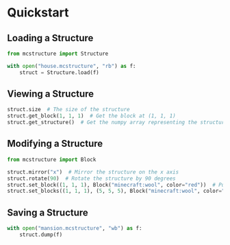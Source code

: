 # Quickstart

## Loading a Structure

```python
from mcstructure import Structure

with open("house.mcstructure", "rb") as f:
    struct = Structure.load(f)
```


## Viewing a Structure

```python
struct.size  # The size of the structure
struct.get_block(1, 1, 1)  # Get the block at (1, 1, 1)
struct.get_structure()  # Get the numpy array representing the structure
```


## Modifying a Structure

```python
from mcstructure import Block

struct.mirror("x")  # Mirror the structure on the x axis
struct.rotate(90)  # Rotate the structure by 90 degrees
struct.set_block((1, 1, 1), Block("minecraft:wool", color="red"))  # Puts a red wool block at (1, 1, 1)
struct.set_blocks((1, 1, 1), (5, 5, 5), Block("minecraft:wool", color="red"))  # Puts red wool blocks from (1, 1, 1) to (5, 5, 5)
```


## Saving a Structure

```python
with open("mansion.mcstructure", "wb") as f:
    struct.dump(f)
```
